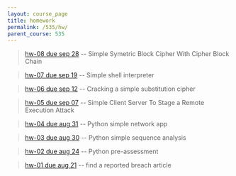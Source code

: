 ```yaml
---
layout: course_page
title: homework
permalink: /535/hw/
parent_course: 535
---
```

> [hw-08 due sep 28](/535/hw8/) -- Simple Symetric Block Cipher With Cipher Block Chain

> [hw-07 due sep 19](/535/hw7/) -- Simple shell interpreter

> [hw-06 due sep 12](/535/hw6/) -- Cracking a simple substitution cipher

> [hw-05 due sep 07](/535/hw5/) -- Simple Client Server To Stage a Remote Execution Attack

> [hw-04 due aug 31](/535/hw4/) -- Python simple network app

> [hw-03 due aug 30](/535/hw3/) -- Python simple sequence analysis

> [hw-02 due aug 24](/535/hw2/) -- Python pre-assessment

> [hw-01 due aug 21](/535/hw1/) -- find a reported breach article

